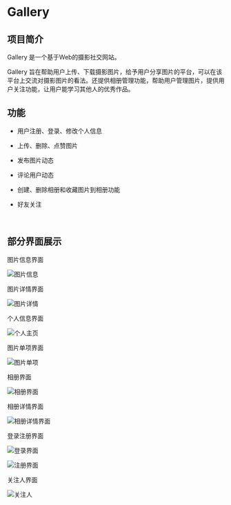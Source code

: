 # Gallery

## 项目简介

Gallery 是一个基于Web的摄影社交网站。

Gallery 旨在帮助用户上传、下载摄影图片，给予用户分享图片的平台，可以在该平台上交流对摄影图片的看法。还提供相册管理功能，帮助用户管理图片，提供用户关注功能，让用户能学习其他人的优秀作品。



## 功能

*   用户注册、登录、修改个人信息

*   上传、删除、点赞图片

*   发布图片动态

*   评论用户动态

*   创建、删除相册和收藏图片到相册功能

*   好友关注

    ​



## 部分界面展示

图片信息界面

![图片信息](/docs/img/图片信息.png)                   

图片详情界面

 ![图片详情](/docs/img/图片详情.png)

个人信息界面

 ![个人主页](/docs/img/个人主页.png)

图片单项界面

 ![图片单项](/docs/img/图片单项.png)

相册界面

 ![相册界面](/docs/img/相册界面.png)

相册详情界面

 ![相册详情界面](/docs/img/相册详情界面.png)

登录注册界面

 ![登录界面](/docs/img/登录界面.png)

 ![注册界面](/docs/img/注册界面.png)

关注人界面

![关注人](/docs/img/关注人.png)
